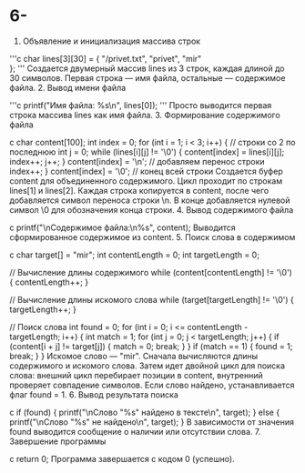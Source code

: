 # 6-
1. Объявление и инициализация массива строк

'''c
char lines[3][30] = {
    "/privet.txt",
    "privet",
    "mir"   
};
'''
Создается двумерный массив lines из 3 строк, каждая длиной до 30 символов.
Первая строка — имя файла, остальные — содержимое файла.
2. Вывод имени файла

'''c
printf("Имя файла: %s\n", lines[0]);
'''
Просто выводится первая строка массива lines как имя файла.
3. Формирование содержимого файла

c
char content[100];
int index = 0;
for (int i = 1; i < 3; i++) { // строки со 2 по последнюю
    int j = 0;
    while (lines[i][j] != '\0') {
        content[index] = lines[i][j];
        index++;
        j++;
    }
    content[index] = '\n'; // добавляем перенос строки
    index++;
}
content[index] = '\0'; // конец всей строки
Создается буфер content для объединенного содержимого.
Цикл проходит по строкам lines[1] и lines[2].
Каждая строка копируется в content, после чего добавляется символ переноса строки \n.
В конце добавляется нулевой символ \0 для обозначения конца строки.
4. Вывод содержимого файла

c
printf("\nСодержимое файла:\n%s", content);
Выводится сформированное содержимое из content.
5. Поиск слова в содержимом

c
char target[] = "mir";
int contentLength = 0;
int targetLength = 0;

// Вычисление длины содержимого
while (content[contentLength] != '\0') {
    contentLength++;
}

// Вычисление длины искомого слова
while (target[targetLength] != '\0') {
    targetLength++;
}

// Поиск слова
int found = 0;
for (int i = 0; i <= contentLength - targetLength; i++) {
    int match = 1;
    for (int j = 0; j < targetLength; j++) {
        if (content[i + j] != target[j]) {
            match = 0;
            break;
        }
    }
    if (match == 1) {
        found = 1;
        break;
    }
}
Искомое слово — "mir".
Сначала вычисляются длины содержимого и искомого слова.
Затем идет двойной цикл для поиска слова: внешний цикл перебирает позиции в content, внутренний проверяет совпадение символов.
Если слово найдено, устанавливается флаг found = 1.
6. Вывод результата поиска

c
if (found) {
    printf("\nСлово \"%s\" найдено в тексте\n", target);
} else {
    printf("\nСлово \"%s\" не найдено\n", target);
}
В зависимости от значения found выводится сообщение о наличии или отсутствии слова.
7. Завершение программы

c
return 0;
Программа завершается с кодом 0 (успешно).
